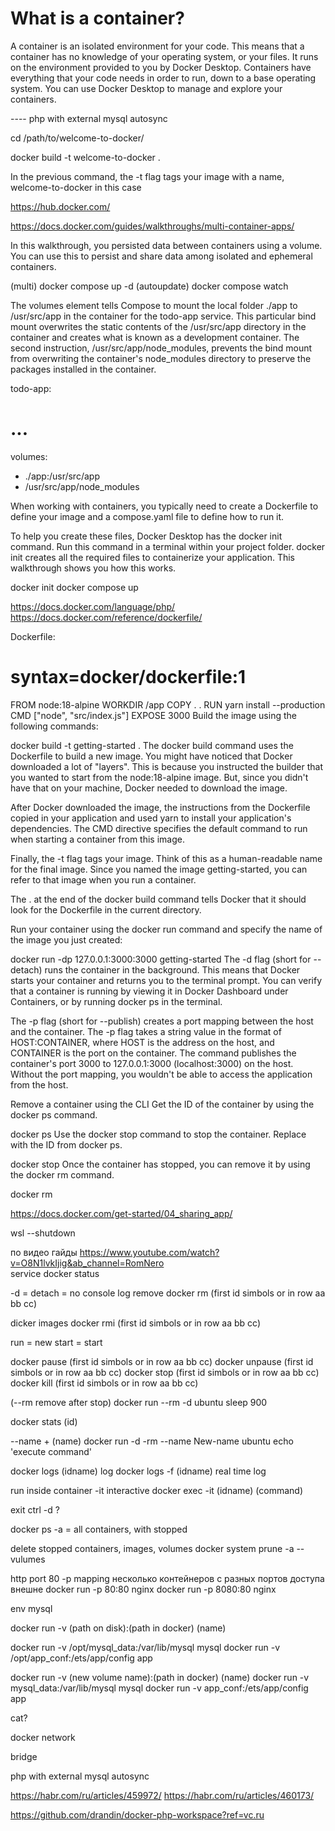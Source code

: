 # What is a container?
A container is an isolated environment for your code.
This means that a container has no knowledge of your operating system,
or your files. It runs on the environment provided to you by Docker Desktop.
Containers have everything that your code needs in order to run, down to 
a base operating system. You can use Docker Desktop to manage and explore 
your containers.  


---- php with external mysql autosync













cd /path/to/welcome-to-docker/

docker build -t welcome-to-docker .  

In the previous command, the -t flag tags your image with a name, welcome-to-docker in this case

https://hub.docker.com/

https://docs.docker.com/guides/walkthroughs/multi-container-apps/

In this walkthrough, you persisted data between containers using a volume.
You can use this to persist and share data among isolated and ephemeral containers.


(multi) docker compose up -d
(autoupdate) docker compose watch


The volumes element tells Compose to mount 
the local folder ./app to /usr/src/app in the container for the todo-app service. 
This particular bind mount overwrites the static contents of the /usr/src/app directory in
the container and creates what is known as a development container. 
The second instruction, /usr/src/app/node_modules,
prevents the bind mount from overwriting the container's node_modules
directory to preserve the packages installed in the container.  
   
todo-app:
# ...
volumes:
- ./app:/usr/src/app
- /usr/src/app/node_modules



When working with containers, you typically need to create a Dockerfile to
define your image and a compose.yaml file to define how to run it.

To help you create these files, Docker Desktop has the docker init command.
Run this command in a terminal within your project folder. docker init creates all
 the required files to containerize your application. This walkthrough shows you how this works.

docker init
docker compose up


https://docs.docker.com/language/php/
https://docs.docker.com/reference/dockerfile/ 


Dockerfile:
# syntax=docker/dockerfile:1
FROM node:18-alpine
WORKDIR /app
COPY . .
RUN yarn install --production
CMD ["node", "src/index.js"]
EXPOSE 3000
Build the image using the following commands:

docker build -t getting-started .
The docker build command uses the Dockerfile to build a new image.
You might have noticed that Docker downloaded a lot of "layers".
This is because you instructed the builder that you wanted to start
from the node:18-alpine image. But, since you didn't have that on your machine,
Docker needed to download the image.

After Docker downloaded the image, the instructions from the
Dockerfile copied in your application and used yarn to install your 
application's dependencies. The CMD directive specifies the default 
command to run when starting a container from this image.

Finally, the -t flag tags your image. Think of this as a 
human-readable name for the final image. Since you named the 
image getting-started, you can refer to that image when you run a container.

The . at the end of the docker build command tells Docker 
that it should look for the Dockerfile in the current directory.


Run your container using the docker run command and specify the name of the image you just created:


docker run -dp 127.0.0.1:3000:3000 getting-started
The -d flag (short for --detach) runs the container in the background. 
This means that Docker starts your container and returns you to the terminal prompt. 
You can verify that a container is running by viewing it in Docker Dashboard under 
Containers, or by running docker ps in the terminal.

The -p flag (short for --publish) creates a port mapping between the host and the container. 
The -p flag takes a string value in the format of HOST:CONTAINER, where HOST is the address on 
the host, and CONTAINER is the port on the container. The command publishes the 
container's port 3000 to 127.0.0.1:3000 (localhost:3000) on the host. 
Without the port mapping, you wouldn't be able to access the application from the host.  



Remove a container using the CLI
Get the ID of the container by using the docker ps command.

docker ps
Use the docker stop command to stop the container. Replace <the-container-id> with the ID from docker ps.

docker stop <the-container-id>
Once the container has stopped, you can remove it by using the docker rm command.

docker rm <the-container-id>

https://docs.docker.com/get-started/04_sharing_app/  

wsl --shutdown


по видео гайды
https://www.youtube.com/watch?v=O8N1lvkIjig&ab_channel=RomNero  
service docker status

-d = detach = no console log
remove
docker rm (first id simbols or in row  aa bb cc)

dicker images
docker rmi (first id simbols or in row  aa bb cc)

run = new
start = start

docker pause  (first id simbols or in row  aa bb cc)
docker unpause  (first id simbols or in row  aa bb cc)
docker stop  (first id simbols or in row  aa bb cc)
docker kill  (first id simbols or in row  aa bb cc)

(--rm remove after stop)
docker run --rm -d ubuntu sleep 900

docker stats (id)

--name + (name)
docker run -d -rm --name New-name ubuntu  echo 'execute command'

docker logs (idname)  log
docker logs -f (idname) real time log

run inside container
-it interactive
docker exec -it (idname) (command)

exit  ctrl -d ?

docker ps -a  = all containers, with stopped

delete stopped containers, images, volumes
docker system prune -a --vulumes


http port 80
-p mapping
несколько контейнеров с разных портов доступа внешне
docker run -p 80:80 nginx
docker run -p 8080:80 nginx


env
mysql


docker run -v (path on disk):(path in docker) (name)

docker run -v /opt/mysql_data:/var/lib/mysql mysql
docker run -v /opt/app_conf:/ets/app/config app

docker run -v (new volume name):(path in docker) (name)
docker run -v mysql_data:/var/lib/mysql mysql
docker run -v app_conf:/ets/app/config app


cat?

docker network

bridge



php with external mysql autosync

https://habr.com/ru/articles/459972/
https://habr.com/ru/articles/460173/

https://github.com/drandin/docker-php-workspace?ref=vc.ru

